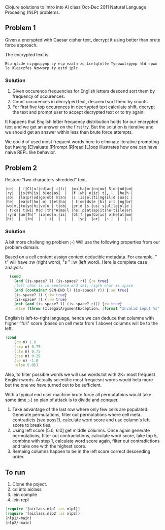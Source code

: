 Clojure solutions to Intro into AI class Oct-Dec 2011 
Natural Language Procesing (NLP) problems.

## Problem 1
Given a encrypted with Caesar cipher text, decrypt it using better than brute force approach.

The encrypted text is

```
Esp qtcde nzyqpcpynp zy esp ezatn zq Lcetqtntlw Tyepwwtrpynp hld spwo le Olcexzfes Nzwwprp ty estd jplc
```

### Solution
1. Given occurence frequencies for English letters descend sort them by frequency of occurences.
2. Count occurences in decrytped text, descend sort them by counts.
3. For first five top occurences in decrtypted text calculate shift, decrypt the text and
prompt user to accept decrypted text or to try again.

It happens that English letter frequency distribution holds for our encrypted text and we get an answer on the first try. But the solution is iterative and we should get an answer within less than brute force attempts.

We could of used most frequent words here to eliminate iterative prompting but 
having [E]valuate [P]rompt [R]read [L]oop illustrates how one can have naive REPL like
behavior.

## Problem 2
Restore "two characters shredded" text.

```
|de|  | f|Cl|nf|ed|au| i|ti|  |ma|ha|or|nn|ou| S|on|nd|on|
|ry|  |is|th|is| b|eo|as|  |  |f |wh| o|ic| t|, |  |he|h |
|ab|  |la|pr|od|ge|ob| m|an|  |s |is|el|ti|ng|il|d |ua|c |
|he|  |ea|of|ho| m| t|et|ha|  | t|od|ds|e |ki| c|t |ng|br|
|wo|m,|to|yo|hi|ve|u | t|ob|  |pr|d |s |us| s|ul|le|ol|e |
| t|ca| t|wi| M|d |th|"A|ma|l |he| p|at|ap|it|he|ti|le|er|
|ry|d |un|Th|" |io|eo|n,|is|  |bl|f |pu|Co|ic| o|he|at|mm|
|hi|  |  |in|  |  | t|  |  |  |  |ye|  |ar|  |s |  |  |. |
```

### Solution
A bit more challenging problem ;-) Will use the following properties from our problem domain.

Based on a cell content assign context deducible metadata. For example, " t" will have :rw (right word), "s " :lw (left 
word). Here is complete case analysis:

```clj
  (cond
    (and (is-space? l) (is-space? r)) {:e true} 
    ;left char is in sentence end set; rigth char is space
    (and (contains? SEN-END l) (is-space? r)) {:se true} 
    (is-space? l) {:lw true}
    (is-space? r) {:rw true}
    (not (and (is-space? l) (is-space? r))) {:w true}
    :else (throw (IllegalArgumentException. (format "Invalid input %s" v))))
```

English is left-to-right language, hence we can deduce that columns with higher "full" score (based on cell meta from 1 above) columns will be to the left.

```clj
(cond
    (:w m) 1.0
    (:rw m) 0.75
    (:lw m) 0.75
    (:se m) 0.25
    (:e m) -1.0
    :else 0.0))
```

Also, to filter possible words we will use words.txt with 2K+ most frequest English words. Actually scientific most frequesnt words would help more but the one we have turned out to be sufficient.

With a typical end user machine brute force all permutatoins would take some time ;-) so plan of attack is to divide and conquer.

1. Take advantage of the last row where only few cells are populated. Generate permutations, filter out permutations where cell meta contradicts (see poss?), calculate word score and use column's left score to break ties.
2. Using left score [5.0, 6.0] get middle columns. Once again generate permutations, filter out contradictions, calculate word score, take top 5, combine with step 1, calculate word score again, filter out contradictions and take one with the highest score.
3. Remaing columns happen to be in the left score correct descending order.

## To run
1. Clone the poject.
2. cd into aiclass
3. lein compile
4. lein repl

```clj
(require '[aiclass.nlp1 :as nlp1])
(require '[aiclass.nlp2 :as nlp2])
(nlp1/-main)
(nlp2/-main)
```
